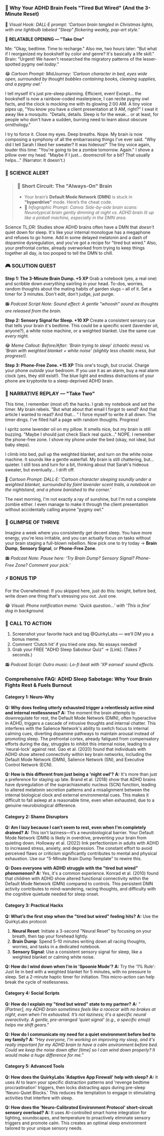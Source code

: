 <script type="application/ld+json">
{
  "@context": "https://schema.org",
  "@type": "BlogPosting",
  "headline": "ADHD & Exhausted But Wired: Your Dopamine Dip Sabotaging Sleep (Debug It)",
  "description": "Does your mind feel like a broken record at 3 AM? Faraone et al., 2021 proves dopamine dip blocks rest. Neuro-Action Checklist.",
  "image": "https://quirkylabs.com/og/adhd-sleep-deprivation-debug.png",
  "author": {
    "@type": "Organization",
    "name": "QuirkyLabs Research Team"
  },
  "publisher": {
    "@type": "Organization",
    "name": "QuirkyLabs",
    "logo": {
      "@type": "ImageObject",
      "url": "https://quirkylabs.com/logo.png"
    }
  },
  "datePublished": "2025-10-27",
  "dateModified": "2025-10-27",
  "mainEntityOfPage": {
    "@type": "WebPage",
    "@id": "https://quirkylabs.com/adhd-sleep-deprivation-burnout.why-am-i-always-so-tired-but-cant-rest"
  },
   "keywords": "why do ADHDers struggle with sleep, how to fall asleep with ADHD, ADHD sleep, ADHD burnout, dopamine dysregulation sleep ADHD, ADHD chronic fatigue"
}
</script>

<script type="application/ld+json">
{
  "@context": "https://schema.org",
  "@type": "FAQPage",
  "mainEntity": [
    {
      "@type": "Question",
      "name": "Why does feeling utterly exhausted trigger a relentlessly active mind and internal restlessness?",
      "acceptedAnswer": {
        "@type": "Answer",
        "text": "The moment the brain attempts to downregulate for rest, the Default Mode Network (DMN), often hyperactive in ADHD, triggers a cascade of intrusive thoughts and internal chatter. This interferes with the Salience Network's ability to switch focus to internal calming cues, diverting dopamine pathways to maintain arousal instead of promoting sleep. The prefrontal cortex, already fatigued from compensatory efforts during the day, struggles to inhibit this internal noise, leading to a 'neural-lock' against rest. Gao et al. (2020) found that individuals with ADHD show altered connectivity within key brain networks, including the Default Mode Network (DMN), Salience Network (SN), and Executive Control Network (ECN)."
      }
    },
    {
      "@type": "Question",
      "name": "How is this different from just being a 'night owl'?",
      "acceptedAnswer": {
        "@type": "Answer",
        "text": "It's more than just a preference for staying up late. Brand et al. (2018) show that ADHD brains have dysregulation of the suprachiasmatic nucleus (SCN) function, leading to altered melatonin secretion patterns and a misalignment between the internal biological clock and external environmental cues. This makes it difficult to fall asleep at a reasonable time, even when exhausted, due to a genuine neurobiological difference."
      }
    },
    {
      "@type": "Question",
      "name": "Am I lazy because I can’t seem to rest, even when I'm completely drained?",
      "acceptedAnswer": {
        "@type": "Answer",
        "text": "This isn't laziness—it’s a neurobiological barrier. Your Default Mode Network (DMN) is likely in overdrive, preventing your brain from quieting down. Holloway et al. (2022) link perfectionism in adults with ADHD to increased stress, anxiety, and depression. The constant effort to avoid perceived flaws or criticism significantly contributes to mental and physical exhaustion. Use our \"5-Minute Brain Dump Template\" to rewire this."
      }
    },
    {
      "@type": "Question",
      "name": "Does everyone with ADHD struggle with the \"tired but wired\" phenomenon?",
      "acceptedAnswer": {
        "@type": "Answer",
        "text": "Yes, it's a common experience. Konrad et al. (2010) found that children with ADHD show altered functional connectivity within the Default Mode Network (DMN) compared to controls. This persistent DMN activity contributes to mind-wandering, racing thoughts, and difficulty with the cognitive quietude needed for sleep onset."
      }
    },
    {
      "@type": "Question",
      "name": "What’s the first step when the \"tired but wired\" feeling hits?",
      "acceptedAnswer": {
        "@type": "Answer",
        "text": "Use the QuirkyLabs protocol:\n1.  **Neural Reset**: Initiate a 3-second \"Neural Reset\" by focusing on your breath, then tap your forehead lightly.\n2.  **Brain Dump**: Spend 5-10 minutes writing down all racing thoughts, worries, and tasks in a dedicated notebook.\n3.  **Sensory Signal**: Use a consistent sensory signal for sleep, like a weighted blanket or calming white noise."
      }
    },
    {
      "@type": "Question",
      "name": "How do I wind down when I’m in 'Spoonie Mode'?",
      "acceptedAnswer": {
        "@type": "Answer",
        "text": "Try the '1% Rule': Just lie in bed with a weighted blanket for 5 minutes, with no pressure to sleep. Set a 2-minute haptic timer for initiation. This micro-action can help break the cycle of restlessness."
      }
    },
    {
      "@type": "Question",
      "name": "How do I explain my \"tired but wired\" state to my partner?",
      "acceptedAnswer": {
        "@type": "Answer",
        "text": "*\"[Partner], my ADHD brain sometimes feels like a racecar with no brakes at night, even when I'm exhausted. It’s not laziness; it's a specific neural overactivity. A gentle, pre-arranged 'quiet signal' (e.g., a specific emoji) helps me shift gears.\"*"
      }
    },
    {
      "@type": "Question",
      "name": "How do I communicate my need for a quiet environment before bed to my family?",
      "acceptedAnswer": {
        "@type": "Answer",
        "text": "*\"Hey everyone, I'm working on improving my sleep, and it's really important for my ADHD brain to have a calm environment before bed. Could we keep the noise down after [time] so I can wind down properly? It would make a huge difference for me.\"*"
      }
    },
    {
      "@type": "Question",
      "name": "How does the QuirkyLabs 'Adaptive App Firewall' help with sleep?",
      "acceptedAnswer": {
        "@type": "Answer",
        "text": "It uses AI to learn your specific distraction patterns and 'revenge bedtime procrastination' triggers, then locks distracting apps during pre-sleep 'Neuro-Quiet Blocks.' This reduces the temptation to engage in stimulating activities that interfere with sleep."
      }
    },
    {
      "@type": "Question",
      "name": "How does the 'Neuro-Calibrated Environment Protocol' short-circuit sensory overload?",
      "acceptedAnswer": {
        "@type": "Answer",
        "text": "It uses AI-controlled smart home integration for lighting, soundscapes, and temperature to proactively eliminate sensory triggers and promote calm. This creates an optimal sleep environment tailored to your unique sensory needs."
      }
    }
  ]
}
</script>

### **🎯 Why Your ADHD Brain Feels "Tired But Wired" (And the 3-Minute Reset)**

🎨 *Visual Hook: DALL·E prompt: 'Cartoon brain tangled in Christmas lights, with one lightbulb labeled "Sleep" flickering weakly, pop-art style.'*

📖 **RELATABLE OPENING — "Take One"**

Me: "Okay, bedtime. Time to recharge."
Also me, two hours later: "But what if I reorganized my bookshelf by color *and* genre? It's basically a life skill."
Brain: "Urgent! We haven't researched the migratory patterns of the lesser-spotted pygmy owl *today*."

😂 *Cartoon Prompt: MidJourney: 'Cartoon character in bed, eyes wide open, surrounded by thought bubbles containing books, cleaning supplies, and a pygmy owl.'*

I tell myself it's just pre-sleep planning. Efficient, even! Except... the bookshelf is now a rainbow-coded masterpiece, I can recite pygmy owl facts, and the clock is mocking me with its glowing 2:00 AM. A tiny voice pipes up, "You know you have a client presentation at 9 AM, right?" I swat it away like a mosquito. "Details, details. Sleep is for the weak... or at least, for people who don't have a sudden, burning need to learn about obscure ornithology."

I try to force it. Close my eyes. Deep breaths. Nope. My brain is now composing a symphony of all the embarrassing things I've ever said. "Why did I tell Sarah I liked her sweater? It was hideous!" The tiny voice again, louder this time: "You're going to be a zombie tomorrow. Again." I shove a pillow over my head. "Maybe if I just... doomscroll for a bit? That usually helps..." (Narrator: It doesn't.)

### 🔬 **SCIENCE ALERT**

> ### 🧠 Short Circuit: The "Always-On" Brain
> - Your brain’s **Default Mode Network (DMN)** is stuck in **"hyperdrive"** mode. Here’s the cheat code.
> - 🎨 *Infographic Prompt: Canva: Side-by-side brain scans: Neurotypical brain gently dimming at night vs. ADHD brain lit up like a pinball machine, especially in the DMN area.*

Science TL;DR: Studies show ADHD brains often have a DMN that *doesn't* quiet down for sleep. It's like your internal monologue has a megaphone and refuses to go home. Add in some delayed melatonin and a dash of dopamine dysregulation, and you've got a recipe for "tired but wired." Also, your prefrontal cortex, already overworked from trying to keep things together all day, is too pooped to tell the DMN to chill.

### 🎮 **SOLUTION QUEST**

**Step 1: The 3-Minute Brain Dump. +5 XP**
Grab a notebook (yes, a real one) and scribble down *everything* swirling in your head. To-dos, worries, random thoughts about the mating habits of garden slugs – all of it. Set a timer for 3 minutes. Don't edit, don't judge, just purge.

📻 *Podcast Script Note: Sound effect: A gentle "whoosh" sound as thoughts are released from the brain.*

**Step 2: Sensory Signal for Sleep. +10 XP**
Create a consistent sensory cue that tells your brain it's bedtime. This could be a specific scent (lavender oil, anyone?), a white noise machine, or a weighted blanket. Use the same cue *every* night.

😂 *Meme Callout: Before/After: 'Brain trying to sleep' (chaotic mess) vs. 'Brain with weighted blanket + white noise' (slightly less chaotic mess, but progress!).*

**Step 3: Phone-Free Zone. +15 XP**
This one's tough, but crucial. Charge your phone *outside* your bedroom. If you use it as an alarm, buy a real alarm clock (yes, they still exist!). The blue light and endless distractions of your phone are kryptonite to a sleep-deprived ADHD brain.

### 🔄 **NARRATIVE REPLAY — "Take Two"**

This time, I remember (most of) the hacks. I grab my notebook and set the timer. My brain rebels. "But what about that email I forgot to send? And that article I wanted to read? And that... " I force myself to write it all down. The timer dings. I've filled half a page with random thoughts. Progress!

I spritz some lavender oil on my pillow. It smells nice, but my brain is still buzzing. "Maybe I should just check Slack real quick..." NOPE. I remember the phone-free zone. I shove my phone under the bed (okay, not ideal, but baby steps).

I climb into bed, pull up the weighted blanket, and turn on the white noise machine. It sounds like a gentle waterfall. My brain is still chattering, but... quieter. I still toss and turn for a bit, thinking about that Sarah's hideous sweater, but eventually... I drift off.

🎨 *Cartoon Prompt: DALL·E: ‘Cartoon character sleeping soundly under a weighted blanket, surrounded by faint lavender scent trails, a notebook on the nightstand, and a phone banished to the corner.’*

The next morning, I'm not exactly a ray of sunshine, but I'm not a complete zombie either. I even manage to make it through the client presentation without accidentally calling anyone "pygmy owl."

### 🌟 **GLIMPSE OF THRIVE**

Imagine a week where you consistently get decent sleep. You have more energy, you're less irritable, and you can actually focus on tasks without your brain staging a full-blown rebellion. Now pick one to try today → **Brain Dump**, **Sensory Signal**, or **Phone-Free Zone**.

📻 *Podcast Note: Pause here: ‘Try Brain Dump? Sensory Signal? Phone-Free Zone? Comment your pick.’*

### ⚡ **BONUS TIP**

For the Overwhelmed: If you skipped here, just do this: tonight, before bed, write down one thing that's stressing you out. Just one.

😂 *Visual: Phone notification meme: ‘Quick question…’ with ‘This is fine’ dog in background.*

### 📢 **CALL TO ACTION**

1. Screenshot your favorite hack and tag @QuirkyLabs — we’ll DM you a bonus meme.
2. Comment ‘Clutch hit’ if you tried one step. No essays needed!
3. Grab your FREE "ADHD Sleep Saboteur Quiz" → [Link]. (Takes 7 seconds.)

📻 *Podcast Script: Outro music: Lo-fi beat with ‘XP earned’ sound effects.*

### **Comprehensive FAQ: ADHD Sleep Sabotage: Why Your Brain Fights Rest & Fuels Burnout**

#### **Category 1: Neuro-Why**
**Q: Why does feeling utterly exhausted trigger a relentlessly active mind and internal restlessness?**
**A:** The moment the brain attempts to downregulate for rest, the Default Mode Network (DMN), often hyperactive in ADHD, triggers a cascade of intrusive thoughts and internal chatter. This interferes with the Salience Network's ability to switch focus to internal calming cues, diverting dopamine pathways to maintain arousal instead of promoting sleep. The prefrontal cortex, already fatigued from compensatory efforts during the day, struggles to inhibit this internal noise, leading to a 'neural-lock' against rest. Gao et al. (2020) found that individuals with ADHD show altered connectivity within key brain networks, including the Default Mode Network (DMN), Salience Network (SN), and Executive Control Network (ECN).

**Q: How is this different from just being a 'night owl'?**
**A:** It's more than just a preference for staying up late. Brand et al. (2018) show that ADHD brains have dysregulation of the suprachiasmatic nucleus (SCN) function, leading to altered melatonin secretion patterns and a misalignment between the internal biological clock and external environmental cues. This makes it difficult to fall asleep at a reasonable time, even when exhausted, due to a genuine neurobiological difference.

#### **Category 2: Shame Disruptors**
**Q: Am I lazy because I can’t seem to rest, even when I'm completely drained?**
**A:** This isn't laziness—it’s a neurobiological barrier. Your Default Mode Network (DMN) is likely in overdrive, preventing your brain from quieting down. Holloway et al. (2022) link perfectionism in adults with ADHD to increased stress, anxiety, and depression. The constant effort to avoid perceived flaws or criticism significantly contributes to mental and physical exhaustion. Use our "5-Minute Brain Dump Template" to rewire this.

**Q: Does everyone with ADHD struggle with the "tired but wired" phenomenon?**
**A:** Yes, it's a common experience. Konrad et al. (2010) found that children with ADHD show altered functional connectivity within the Default Mode Network (DMN) compared to controls. This persistent DMN activity contributes to mind-wandering, racing thoughts, and difficulty with the cognitive quietude needed for sleep onset.

#### **Category 3: Practical Hacks**
**Q: What’s the first step when the "tired but wired" feeling hits?**
**A:** Use the QuirkyLabs protocol:
1.  **Neural Reset**: Initiate a 3-second "Neural Reset" by focusing on your breath, then tap your forehead lightly.
2.  **Brain Dump**: Spend 5-10 minutes writing down all racing thoughts, worries, and tasks in a dedicated notebook.
3.  **Sensory Signal**: Use a consistent sensory signal for sleep, like a weighted blanket or calming white noise.

**Q: How do I wind down when I’m in 'Spoonie Mode'?**
**A:** Try the '1% Rule': Just lie in bed with a weighted blanket for 5 minutes, with no pressure to sleep. Set a 2-minute haptic timer for initiation. This micro-action can help break the cycle of restlessness.

#### **Category 4: Social Scripts**
**Q: How do I explain my "tired but wired" state to my partner?**
**A:** *"[Partner], my ADHD brain sometimes feels like a racecar with no brakes at night, even when I'm exhausted. It’s not laziness; it's a specific neural overactivity. A gentle, pre-arranged 'quiet signal' (e.g., a specific emoji) helps me shift gears."*

**Q: How do I communicate my need for a quiet environment before bed to my family?**
**A:** *"Hey everyone, I'm working on improving my sleep, and it's really important for my ADHD brain to have a calm environment before bed. Could we keep the noise down after [time] so I can wind down properly? It would make a huge difference for me."*

#### **Category 5: Advanced Tools**
**Q: How does the QuirkyLabs 'Adaptive App Firewall' help with sleep?**
**A:** It uses AI to learn your specific distraction patterns and 'revenge bedtime procrastination' triggers, then locks distracting apps during pre-sleep 'Neuro-Quiet Blocks.' This reduces the temptation to engage in stimulating activities that interfere with sleep.

**Q: How does the 'Neuro-Calibrated Environment Protocol' short-circuit sensory overload?**
**A:** It uses AI-controlled smart home integration for lighting, soundscapes, and temperature to proactively eliminate sensory triggers and promote calm. This creates an optimal sleep environment tailored to your unique sensory needs.
